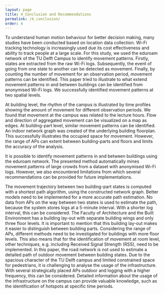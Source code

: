```yaml
---
layout: page
title: 4_Conclusion and Recommendations
permalink: /4_conclusion/
order: 4
---
```


To understand human motion behaviour for better decision making, many
studies have been conducted based on location data collection. Wi-Fi
tracking technology is increasingly used due its cost effectiveness and
ability to track people at a large scale. For this study, we used the
eduroam network of the TU Delft Campus to identify movement patterns.
Firstly, states are extracted from the raw Wi-Fi logs. Subsequently, the
event of going from one state to another can be detected as movement.
Finally, by counting the number of movement for an observation period,
movement patterns can be identified. This paper tried to illustrate to
what extend movement patterns in and between buildings can be identified
from anonymised Wi-Fi logs. We successfully identified movement patterns
at two spatial levels.

At building level, the rhythm of the campus is illustrated by time
profiles showing the amount of movement for different observation
periods. We found that movement at the campus was related to the lecture
hours. Flow and direction of aggregated movement can be visualized on a
map as edges. At building-part level, similar movement patterns can be
identified. An indoor network graph was created of the underlying
building floorplan. This successfully illustrates the occupied space for
movement. However, the range of APs can extent between building-parts
and floors and limits the accuracy of the analysis.

It is possible to identify movement patterns in and between buildings
using the eduroam network. The presented method automatically mines
movement patterns of large crowds from a dataset with anonymised Wi-Fi
logs. However, we also encountered limitations from which several
recommendations can be provided for future implementations.

The movement trajectory between two building-part states is computed
with a shortest path algorithm, using the constructed network graph.
Better models need to be implemented for a more accurate path
estimation. No data from APs on the way between two states is used to
estimate the path, because the system stores logs at a 5-minute
interval. With a shorter log interval, this can be considered. The
Faculty of Architecture and the Built Environment has a building lay-out
with separate building wings and only three floor levels. It is
important to mention that this building lay-out makes it easier to
distinguish between building parts. Considering the range of APs,
different methods need to be investigated for buildings with more floor
levels. This also means that for the identification of movement at room
level, other techniques, e.g. including Received Signal Strength (RSS),
need to be implemented. In this paper, the road network is not used to
estimate a detailed path of outdoor movement between building states.
Due to the spacious character of the TU Delft campus and limited
constrained space for pedestrians, it is challenging to analyse the
usage of the infrastructure. With several strategically placed APs
outdoor and logging with a higher frequency, this can be considered.
Detailed information about the usage of the infrastructure on the campus
can provide valuable knowledge, such as the identification of hotspots
at specific time periods.


